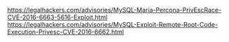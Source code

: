 https://legalhackers.com/advisories/MySQL-Maria-Percona-PrivEscRace-CVE-2016-6663-5616-Exploit.html
https://legalhackers.com/advisories/MySQL-Exploit-Remote-Root-Code-Execution-Privesc-CVE-2016-6662.html
